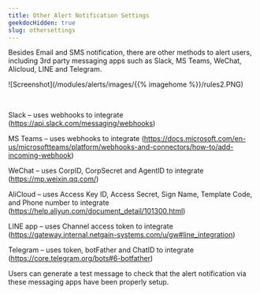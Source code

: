 ```yaml
---
title: Other Alert Notification Settings
geekdocHidden: true
slug: othersettings
---
```


Besides Email and SMS notification, there are other methods to alert users, including 3rd party messaging apps such as Slack, MS Teams, WeChat, Alicloud, LINE and Telegram. 

![Screenshot](/modules/alerts/images/{{% imagehome %}}/rules2.PNG)

&nbsp;

Slack – uses webhooks to integrate (https://api.slack.com/messaging/webhooks)

MS Teams – uses webhooks to integrate (https://docs.microsoft.com/en-us/microsoftteams/platform/webhooks-and-connectors/how-to/add-incoming-webhook)

WeChat – uses CorpID, CorpSecret and AgentID to integrate (https://mp.weixin.qq.com/)

AliCloud – uses Access Key ID, Access Secret, Sign Name, Template Code, and Phone number to integrate (https://help.aliyun.com/document_detail/101300.html) 

LINE app – uses Channel access token to integrate (https://gateway.internal.netgain-systems.com/u/gw#line_integration)

Telegram – uses token, botFather and ChatID to integrate (https://core.telegram.org/bots#6-botfather)

Users can generate a test message to check that the alert notification via these messaging apps have been properly setup.
